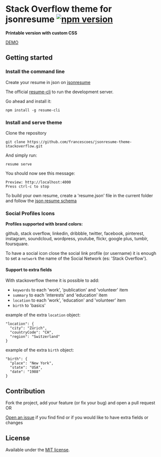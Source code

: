 # Stack Overflow theme for jsonresume [![npm version](https://badge.fury.io/js/jsonresume-theme-stackoverflow.svg)](http://badge.fury.io/js/jsonresume-theme-stackoverflow)

**Printable version with custom CSS**

[DEMO](https://themes.jsonresume.org/stackoverflow)

## Getting started

### Install the command line

Create your resume in json on [jsonresume](https://jsonresume.org)

The official [resume-cli](https://github.com/jsonresume/resume-cli) to run the development server.

Go ahead and install it:

```
npm install -g resume-cli
```

### Install and serve theme

Clone the repository

```
git clone https://github.com/francescoes/jsonresume-theme-stackoverflow.git
```

And simply run:

```
resume serve
```

You should now see this message:

```
Preview: http://localhost:4000
Press ctrl-c to stop
```

To build your own resume, create a 'resume.json' file in the current folder and follow the [json resume schema](https://jsonresume.org/schema/)

### Social Profiles Icons

**Profiles supported with brand colors:**

github, stack overflow, linkedin, dribbble, twitter, facebook, pinterest, instagram, soundcloud, wordpress, youtube, flickr, google plus, tumblr, foursquare.

To have a social icon close the social link profile (or username) it is enough to set a `network` the name of the Social Network (es: 'Stack Overflow').

#### Support to extra fields

With stackoverflow theme it is possible to add:

- `keywords` to each 'work', 'publication' and 'volunteer' item
- `summary` to each 'interests' and 'education' item
- `location` to each 'work', 'education' and 'volunteer' item
- `birth` to 'basics'

example of the extra `location` object: 

```
"location": {
  "city": "Zürich",
  "countryCode": "CH",
  "region": "Switzerland"
} 
```
example of the extra `birth` object:

```
"birth": {
  "place": "New York",
  "state": "USA",
  "date": "1988"
}
```

## Contribution

Fork the project, add your feature (or fix your bug) and open a pull request OR

[Open an issue](https://github.com/francescoes/jsonresume-theme-stackoverflow/issues/new) if you find find or if you would like to have extra fields or changes 

## License

Available under the [MIT license](http://opensource.org/licenses/mit-license.php).
